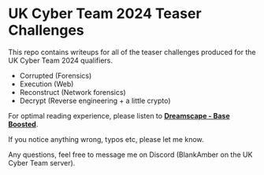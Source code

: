 # UK Cyber Team 2024 Teaser Challenges

This repo contains writeups for all of the teaser challenges produced for the UK Cyber Team 2024 qualifiers.

- Corrupted (Forensics)
- Execution (Web)
- Reconstruct (Network forensics)
- Decrypt (Reverse engineering + a little crypto)

For optimal reading experience, please listen to [**Dreamscape - Base Boosted**](https://youtu.be/VSRy8c3cV-I).

If you notice anything wrong, typos etc, please let me know.

Any questions, feel free to message me on Discord (BlankAmber on the UK Cyber Team server).
